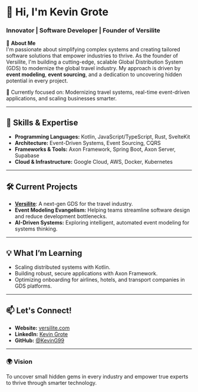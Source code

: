 # 👋 Hi, I'm **Kevin Grote**  
### Innovator | Software Developer | Founder of Versilite  

🚀 **About Me**  
I'm passionate about simplifying complex systems and creating tailored software solutions that empower industries to thrive. As the founder of Versilite, I'm building a cutting-edge, scalable Global Distribution System (GDS) to modernize the global travel industry. My approach is driven by **event modeling**, **event sourcing**, and a dedication to uncovering hidden potential in every project.  

🎯 Currently focused on: Modernizing travel systems, real-time event-driven applications, and scaling businesses smarter.  

---

## 🌟 **Skills & Expertise**  
- **Programming Languages:** Kotlin, JavaScript/TypeScript, Rust, SvelteKit  
- **Architecture:** Event-Driven Systems, Event Sourcing, CQRS  
- **Frameworks & Tools:** Axon Framework, Spring Boot, Axon Server, Supabase  
- **Cloud & Infrastructure:** Google Cloud, AWS, Docker, Kubernetes  

---

## 🛠️ **Current Projects**  
- **[Versilite](https://versilite.com)**: A next-gen GDS for the travel industry.  
- **Event Modeling Evangelism:** Helping teams streamline software design and reduce development bottlenecks.  
- **AI-Driven Systems:** Exploring intelligent, automated event modeling for systems thinking.  

---

## 💡 **What I’m Learning**  
- Scaling distributed systems with Kotlin.  
- Building robust, secure applications with Axon Framework.  
- Optimizing onboarding for airlines, hotels, and transport companies in GDS platforms.

---

## 📫 **Let's Connect!**  
- **Website:** [versilite.com](https://versilite.com)  
- **LinkedIn:** [Kevin Grote](https://www.linkedin.com/in/kgrote-99/)
- **GitHub:** [@KevinG99](https://github.com/KevinG99)

---

### 🌍 **Vision**  
To uncover small hidden gems in every industry and empower true experts to thrive through smarter technology.
